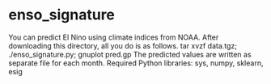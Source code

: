 # enso_signature
You can predict El Nino using climate indices from NOAA.
After downloading this directory, all you do is as follows.
 tar xvzf data.tgz;
 ./enso_signature.py;
 gnuplot pred.gp
The predicted values are written as  separate file for each month. 
Required Python libraries: sys, numpy, sklearn, esig
